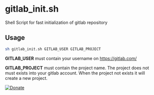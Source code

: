 # gitlab_init.sh
Shell Script for fast initialization of gitlab repository

## Usage
```sh
sh gitlab_init.sh GITLAB_USER GITLAB_PROJECT
```
__GITLAB_USER__ must contain your username on https://gitlab.com/

__GITLAB_PROJECT__ must contain the project name. The project does not must exists into your gitlab account. When the project not exists it will create a new project.

[![Donate](https://img.shields.io/badge/Donate-PayPal-blue.svg)](https://www.paypal.com/cgi-bin/webscr?cmd=_s-xclick&hosted_button_id=WPDZYBK6E4ZAG&source=url)
